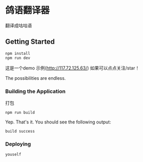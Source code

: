 # 鸽语翻译器

翻译成咕咕语

## Getting Started



```
npm install
npm run dev
```

这是一个demo 示例(http://117.72.125.63/)
如果可以点点关注/star！

The possibilities are endless.

### Building the Application

打包

```
npm run build
```

Yep. That's it. You should see the following output:

```
build success
```

### Deploying


```
youself
```

